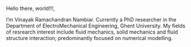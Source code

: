 Hello there, world!!!,

I’m Vinayak Ramachandran Nambiar. 
Currently a PhD researcher in the Department of ElectroMechanical Engineering, Ghent University.
My fields of resrearch interest include fluid mechanics, solid mechanics and fluid structure interaction; predominantly focused on numerical modelling.
